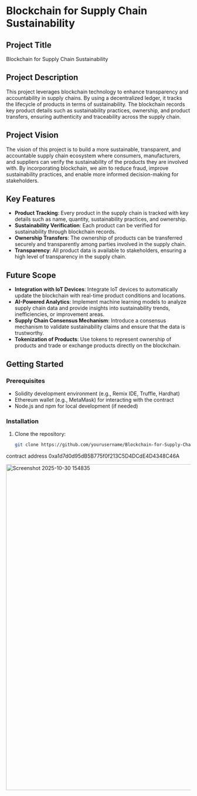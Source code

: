 # Blockchain for Supply Chain Sustainability

## Project Title
Blockchain for Supply Chain Sustainability

## Project Description
This project leverages blockchain technology to enhance transparency and accountability in supply chains. By using a decentralized ledger, it tracks the lifecycle of products in terms of sustainability. The blockchain records key product details such as sustainability practices, ownership, and product transfers, ensuring authenticity and traceability across the supply chain.

## Project Vision
The vision of this project is to build a more sustainable, transparent, and accountable supply chain ecosystem where consumers, manufacturers, and suppliers can verify the sustainability of the products they are involved with. By incorporating blockchain, we aim to reduce fraud, improve sustainability practices, and enable more informed decision-making for stakeholders.

## Key Features
- **Product Tracking**: Every product in the supply chain is tracked with key details such as name, quantity, sustainability practices, and ownership.
- **Sustainability Verification**: Each product can be verified for sustainability through blockchain records.
- **Ownership Transfers**: The ownership of products can be transferred securely and transparently among parties involved in the supply chain.
- **Transparency**: All product data is available to stakeholders, ensuring a high level of transparency in the supply chain.

## Future Scope
- **Integration with IoT Devices**: Integrate IoT devices to automatically update the blockchain with real-time product conditions and locations.
- **AI-Powered Analytics**: Implement machine learning models to analyze supply chain data and provide insights into sustainability trends, inefficiencies, or improvement areas.
- **Supply Chain Consensus Mechanism**: Introduce a consensus mechanism to validate sustainability claims and ensure that the data is trustworthy.
- **Tokenization of Products**: Use tokens to represent ownership of products and trade or exchange products directly on the blockchain.

## Getting Started

### Prerequisites
- Solidity development environment (e.g., Remix IDE, Truffle, Hardhat)
- Ethereum wallet (e.g., MetaMask) for interacting with the contract
- Node.js and npm for local development (if needed)

### Installation

1. Clone the repository:
   ```bash
   git clone https://github.com/yourusername/Blockchain-for-Supply-Chain-Sustainability.git

contract address 0xa1d7d0d95dB5B775f0f213C5D4DCdE4D4348C46A

<img width="1919" height="888" alt="Screenshot 2025-10-30 154835" src="https://github.com/user-attachments/assets/633489ff-2368-4d1d-8c1d-f0330a0798a5" />
